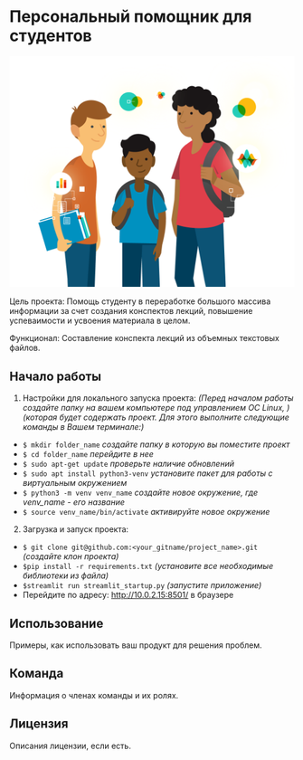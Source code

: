 # Персональный помощник для студентов
![Logotype](./docs/credit-data-quality-campaign.png)

Цель проекта:
Помощь студенту в переработке большого массива информации за счет создания конспектов лекций, повышение успеваимости и усвоения материала в целом.

Функционал:
Составление конспекта лекций из объемных текстовых файлов.

## Начало работы
1. Настройки для локального запуска проекта:
   *(Перед началом работы создайте папку на вашем компьютере под управлением ОС Linux, )*
   *(которая будет содержать проект. Для этого выполните следующие команды в Вашем терминале:)*
- `$ mkdir folder_name`  *создайте папку в которую вы поместите проект*
- `$ cd folder_name` *перейдите в нее*
- `$ sudo apt-get update` *проверьте наличие обновлений*
- `$ sudo apt install python3-venv` *установите пакет для работы с виртуальным окружением*
- `$ python3 -m venv venv_name` *создайте новое окружение, где venv_name - его название*
- `$ source venv_name/bin/activate` *активируйте новое окружение*
  
2. Загрузка и запуск проекта:
- `$ git clone git@github.com:<your_gitname/project_name>.git` *(создайте клон проекта)*
- `$pip install -r requirements.txt` *(установите все необходимые библиотеки из файла)*
- `$streamlit run streamlit_startup.py` *(запустите приложение)*
- Перейдите по адресу: http://10.0.2.15:8501/ в браузере

## Использование

Примеры, как использовать ваш продукт для решения проблем.

## Команда

Информация о членах команды и их ролях.

## Лицензия

Описания лицензии, если есть.

